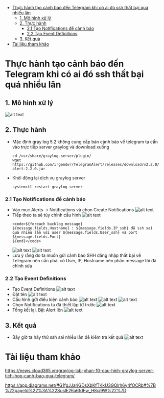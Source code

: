 - [Thực hành tạo cảnh báo đến Telegram khi có ai đó ssh thất bại quá nhiều lân](#thực-hành-tạo-cảnh-báo-đến-telegram-khi-có-ai-đó-ssh-thất-bại-quá-nhiều-lân)
  - [1. Mô hình xử lý](#1-mô-hình-xử-lý)
  - [2. Thực hành](#2-thực-hành)
    - [2.1 Tạo Notifications để cảnh báo](#21-tạo-notifications-để-cảnh-báo)
    - [2.2 Tạo Event Definitions](#22-tạo-event-definitions)
  - [3. Kết quả](#3-kết-quả)
- [Tài liệu tham khảo](#tài-liệu-tham-khảo)
# Thực hành tạo cảnh báo đến Telegram khi có ai đó ssh thất bại quá nhiều lân
## 1. Mô hình xử lý
![alt text](anh/Screenshot_32.png)
## 2. Thực hành
- Mặc định gray log 5.2 không cung cấp bản cảnh báo về telegram ta cần vào trực tiếp server graylog và download xuống
  ```
  cd /usr/share/graylog-server/plugin/
  wget https://github.com/irgendwr/TelegramAlert/releases/download/v2.2.0/telegram-alert-2.2.0.jar
  ```
- Khởi động lại dịch vụ graylog server
  ```
  systemctl restart graylog-server
  ```
### 2.1 Tạo Notifications để cảnh báo
- Vào mục Alerts -> Notifications và chọn Create Notifications
  ![alt text](anh/Screenshot_33.png)
- Tiếp theo ta sẽ tùy chỉnh cấu hình
  ![alt text](anh/Screenshot_34.png)
    ```
    <code>${foreach backlog message}
    ${message.fields.Hostname} : ${message.fields.IP_ssh} đã ssh sai quá nhiều lần với user ${message.fields.User_ssh} và port ${message.fields.Port}
    ${end}</code>
    ```
    ![alt text](anh/Screenshot_35.png)
    ![alt text](anh/Screenshot_36.png)
- Lưu ý rằng do ta muốn gửi cảnh báo SHH đăng nhập thất bại về Telegram nên cần phải có User, IP, Hostname nên phần message tôi đã chỉnh sửa
### 2.2 Tạo Event Definitions
- Tạo Event Definitions
  ![alt text](anh/Screenshot_37.png)
- Đặt tên
  ![alt text](anh/Screenshot_38.png)
- Cấu hình gửi điều kiện cảnh báo
  ![alt text](anh/Screenshot_39.png)
  ![alt text](anh/Screenshot_40.png)
  ![alt text](anh/Screenshot_41.png)
- Chọn Notifications ta đã thiết lập từ trước
  ![alt text](anh/Screenshot_42.png)
- Tổng kết lại. Bật Alert lên
  ![alt text](anh/Screenshot_43.png)
## 3. Kết quả
- Bây giờ ta hãy thử ssh sai nhiều lần để kiểm tra kết quả
  ![alt text](anh/Screenshot_44.png)
# Tài liệu tham khảo
https://news.cloud365.vn/graylog-lab-phan-10-cau-hinh-graylog-server-tich-hop-canh-bao-qua-telegram/

https://app.diagrams.net/#G1fgJJarjGDsXbKfTKkU3GQlrh6y4fOCRb#%7B%22pageId%22%3A%22SusIE26a6fdFw_H8cj9W%22%7D